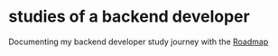 # studies of a backend developer

Documenting my backend developer study journey with the <a href="https://roadmap.sh/backend">Roadmap</a>
